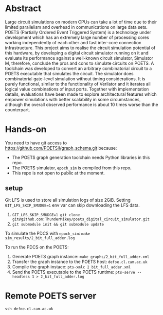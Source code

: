 # Abstract
Large circuit simulations on modern CPUs can take a lot of time due to
their limited parallelism and overhead in communications on large data sets.
POETS (Partially Ordered Event Triggered System) is a technology under
development which has an extremely large number of processing cores
working independently of each other and fast inter-core connection infrastructure.
This project aims to realise the circuit simulation potential of this hardware,
by developing a digital circuit simulator running on it and
evaluate its performance against a well-known circuit simulator,
Simulator M, therefore, conclude the pros and cons to simulate circuits on POETS.
A toolchain was developed to convert an arbitrary combinatorial circuit to
a POETS executable that simulates the circuit.
The simulator does combinatorial gate-level simulation without timing considerations.
It is purely functional, similar to the functionality of Verilator and
it iterates all logical value combinations of input ports.
Together with implementation details,
evaluations have been made to explore architectural features which empower
simulations with better scalability in some circumstances,
although the overall observed performance is about 10 times worse than the
counterpart.

# Hands-on
You need to have git access to https://github.com/POETSII/graph_schema.git
because:
* The POETS graph generation toolchain needs Python libraries in this repo.
* The POETS simulator, `epoch_sim` is compiled from this repo.
* This repo is not open to public at the moment.


## setup
Git LFS is used to store all simulation logs of size 2GiB.
Setting `GIT_LFS_SKIP_SMUDGE=1` env var can skip downloading the LFS data.

1. `GIT_LFS_SKIP_SMUDGE=1 git clone git@github.com:ThunderMikey/poets_digital_circuit_simulator.git`
2. `git submodule init && git submodule update`

To simulate the PDCS with `epoch_sim`:
`make sim_results/2_bit_full_adder.log`

To run the PDCS on the POETS:
1. Generate POETS graph instance: `make graphs/2_bit_full_adder.xml`
2. Transfer the graph instance to the POETS host: `defoe.cl.cam.ac.uk`
3. Compile the graph instace: `pts-xmlc 2_bit_full_adder.xml`
4. Send the POETS executable to the POETS runtime:
  `pts-serve --headless 1 > 2_bit_full_adder.log`


# Remote POETS server

`ssh defoe.cl.cam.ac.uk`

